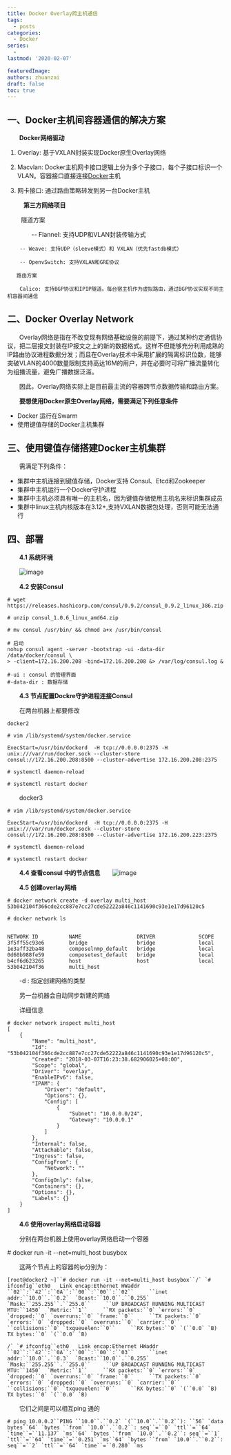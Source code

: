 ```yaml
---
title: Docker Overlay跨主机通信
tags:
  - posts
categories:
  - Docker
series: 
  - 
lastmod: '2020-02-07'

featuredImage: 
authors: zhuanzai
draft: false
toc: true
---
```


## 一、Docker主机间容器通信的解决方案

<!--more-->

　　**Docker网络驱动**

1. Overlay: 基于VXLAN封装实现Docker原生Overlay网络

2. Macvlan: Docker主机网卡接口逻辑上分为多个子接口，每个子接口标识一个VLAN。容器接口直接连接<u>Docker</u>主机

3. 网卡接口: 通过路由策略转发到另一台Docker主机
   
   　**第三方网络项目**

　　   隧道方案

　　　　-- Flannel: 支持UDP和VLAN封装传输方式

        -- Weave: 支持UDP（sleeve模式）和 VXLAN（优先fastdb模式）

        -- OpenvSwitch: 支持VXLAN和GRE协议

       路由方案

        Calico: 支持BGP协议和IPIP隧道。每台宿主机作为虚拟路由，通过BGP协议实现不同主机容器间通信　

## 二、Docker Overlay Network

　　Overlay网络是指在不改变现有网络基础设施的前提下，通过某种约定通信协议，把二层报文封装在IP报文之上的新的数据格式。这样不但能够充分利用成熟的IP路由协议进程数据分发；而且在Overlay技术中采用扩展的隔离标识位数，能够突破VLAN的4000数量限制支持高达16M的用户，并在必要时可将广播流量转化为组播流量，避免广播数据泛滥。

　　因此，Overlay网络实际上是目前最主流的容器跨节点数据传输和路由方案。

　　**要想使用Docker原生Overlay网络，需要满足下列任意条件**

- Docker 运行在Swarm
- 使用键值存储的Docker主机集群

## 三、使用键值存储搭建Docker主机集群

　　需满足下列条件：

- 集群中主机连接到键值存储，Docker支持 Consul、Etcd和Zookeeper
- 集群中主机运行一个Docker守护进程
- 集群中主机必须具有唯一的主机名，因为键值存储使用主机名来标识集群成员
- 集群中linux主机内核版本在3.12+,支持VXLAN数据包处理，否则可能无法通行

## 四、部署

　　**4.1 系统环境**

　　![image](https://image-fusice.oss-cn-hangzhou.aliyuncs.com/image/Untitled.assets/2021.03.09-17:31:40-1594534003607-9359406c-c31b-43e4-9187-dd99561009d8.png)

　　**4.2 安装Consul**

```
# wget https://releases.hashicorp.com/consul/0.9.2/consul_0.9.2_linux_386.zip

# unzip consul_1.0.6_linux_amd64.zip

# mv consul /usr/bin/ && chmod a+x /usr/bin/consul

# 启动
nohup consul agent -server -bootstrap -ui -data-dir /data/docker/consul \
> -client=172.16.200.208 -bind=172.16.200.208 &> /var/log/consul.log &

#-ui : consul 的管理界面
#-data-dir : 数据存储
```

　　**4.3 节点配置Dockre守护进程连接Consul**

　　在两台机器上都要修改

    docker2

```
# vim /lib/systemd/system/docker.service

ExecStart=/usr/bin/dockerd  -H tcp://0.0.0.0:2375 -H unix:///var/run/docker.sock --cluster-store consul://172.16.200.208:8500 --cluster-advertise 172.16.200.208:2375

# systemctl daemon-reload

# systemctl restart docker
```

　　docker3

```
# vim /lib/systemd/system/docker.service

ExecStart=/usr/bin/dockerd  -H tcp://0.0.0.0:2375 -H unix:///var/run/docker.sock --cluster-store consul://172.16.200.208:8500 --cluster-advertise 172.16.200.223:2375

# systemctl daemon-reload

# systemctl restart docker
```

　　**4.4 查看consul 中的节点信息**　　![image](https://image-fusice.oss-cn-hangzhou.aliyuncs.com/image/Untitled.assets/2021.03.09-17:31:40-1594534003534-ed86257f-af32-4fde-a4c2-8bbc857ea15c.png)

　　**4.5 创建overlay网络**　　

```
# docker network create -d overlay multi_host
53b042104f366cde2cc887e7cc27cde52222a846c1141690c93e1e17d96120c5

# docker network ls


NETWORK ID          NAME                  DRIVER              SCOPE
3f5ff55c93e6        bridge                bridge              local
1e3aff32ba48        composelnmp_default   bridge              local
0d60b988fe59        composetest_default   bridge              local
b4cf6d623265        host                  host                local
53b042104f36        multi_host
```

　　-d : 指定创建网络的类型

　　另一台机器会自动同步新建的网络

　　详细信息

```
# docker network inspect multi_host
[
    {
        "Name": "multi_host",
        "Id": "53b042104f366cde2cc887e7cc27cde52222a846c1141690c93e1e17d96120c5",
        "Created": "2018-03-07T16:23:38.682906025+08:00",
        "Scope": "global",
        "Driver": "overlay",
        "EnableIPv6": false,
        "IPAM": {
            "Driver": "default",
            "Options": {},
            "Config": [
                {
                    "Subnet": "10.0.0.0/24",
                    "Gateway": "10.0.0.1"
                }
            ]
        },
        "Internal": false,
        "Attachable": false,
        "Ingress": false,
        "ConfigFrom": {
            "Network": ""
        },
        "ConfigOnly": false,
        "Containers": {},
        "Options": {},
        "Labels": {}
    }
]
```

　　**4.6 使用overlay网络启动容器**

　　分别在两台机器上使用overlay网络启动一个容器

\# docker run -it --net=multi_host busybox

　　这两个节点上的容器的ip分别为：　

```
[root@docker2 ~]``# docker run -it --net=multi_host busybox``/` `# ifconfig``eth0   Link encap:Ethernet HWaddr ``02``:``42``:``0A``:``00``:``00``:``02``     ``inet addr:``10.0``.``0.2`  `Bcast:``10.0``.``0.255`  `Mask:``255.255``.``255.0``     ``UP BROADCAST RUNNING MULTICAST MTU:``1450`  `Metric:``1``     ``RX packets:``0` `errors:``0` `dropped:``0` `overruns:``0` `frame:``0``     ``TX packets:``0` `errors:``0` `dropped:``0` `overruns:``0` `carrier:``0``     ``collisions:``0` `txqueuelen:``0``     ``RX bytes:``0` `(``0.0` `B) TX bytes:``0` `(``0.0` `B)
```

```
/` `# ifconfig``eth0   Link encap:Ethernet HWaddr ``02``:``42``:``0A``:``00``:``00``:``03``     ``inet addr:``10.0``.``0.3`  `Bcast:``10.0``.``0.255`  `Mask:``255.255``.``255.0``     ``UP BROADCAST RUNNING MULTICAST MTU:``1450`  `Metric:``1``     ``RX packets:``0` `errors:``0` `dropped:``0` `overruns:``0` `frame:``0``     ``TX packets:``0` `errors:``0` `dropped:``0` `overruns:``0` `carrier:``0``     ``collisions:``0` `txqueuelen:``0``     ``RX bytes:``0` `(``0.0` `B) TX bytes:``0` `(``0.0` `B)
```

　　它们之间是可以相互ping 通的

```
# ping 10.0.0.2``PING ``10.0``.``0.2` `(``10.0``.``0.2``): ``56` `data bytes``64` `bytes ``from` `10.0``.``0.2``: seq``=``0` `ttl``=``64` `time``=``11.137` `ms``64` `bytes ``from` `10.0``.``0.2``: seq``=``1` `ttl``=``64` `time``=``0.251` `ms``64` `bytes ``from` `10.0``.``0.2``: seq``=``2` `ttl``=``64` `time``=``0.280` `ms
```